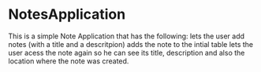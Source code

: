 NotesApplication
================
This is a simple Note Application that has the following:
lets the user add notes (with a title and a descritpion)
adds the note to the intial table
lets the user acess the note again so he can see its title, description and also the location where the note was created.


